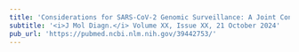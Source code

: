 ```yaml
---
title: 'Considerations for SARS-CoV-2 Genomic Surveillance: A Joint Consensus Recommendation of the Association for Molecular Pathology and Association of Public Health Laboratories.'
subtitle: '<i>J Mol Diagn.</i> Volume XX, Issue XX, 21 October 2024'
pub_url: 'https://pubmed.ncbi.nlm.nih.gov/39442753/'
---
```

